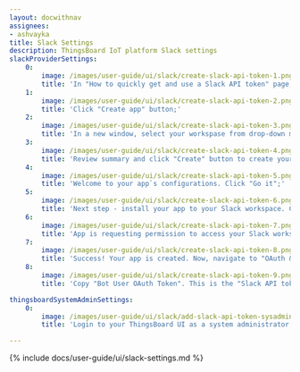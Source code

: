 ```yaml
---
layout: docwithnav
assignees:
- ashvayka
title: Slack Settings
description: ThingsBoard IoT platform Slack settings
slackProviderSettings:
    0:
        image: /images/user-guide/ui/slack/create-slack-api-token-1.png
        title: 'In "How to quickly get and use a Slack API token" page, scroll below and find "Create a pre-configured app";'
    1:
        image: /images/user-guide/ui/slack/create-slack-api-token-2.png
        title: 'Click "Create app" button;'
    2:
        image: /images/user-guide/ui/slack/create-slack-api-token-3.png
        title: 'In a new window, select your workspase from drop-down menu, then click "Next";'
    3:
        image: /images/user-guide/ui/slack/create-slack-api-token-4.png
        title: 'Review summary and click "Create" button to create your app;'
    4:
        image: /images/user-guide/ui/slack/create-slack-api-token-5.png
        title: 'Welcome to your app`s configurations. Click "Go it";'
    5:
        image: /images/user-guide/ui/slack/create-slack-api-token-6.png
        title: 'Next step - install your app to your Slack workspace. Click "Install to Workspace" button;'
    6:
        image: /images/user-guide/ui/slack/create-slack-api-token-7.png
        title: 'App is requesting permission to access your Slack workspace. Click "Allow";'
    7:
        image: /images/user-guide/ui/slack/create-slack-api-token-8.png
        title: 'Success! Your app is created. Now, navigate to "OAuth & Permissions" page;'
    8:
        image: /images/user-guide/ui/slack/create-slack-api-token-9.png
        title: 'Copy "Bot User OAuth Token". This is the "Slack API token" we need.'

thingsboardSystemAdminSettings:
    0:
        image: /images/user-guide/ui/slack/add-slack-api-token-sysadmin-1-ce.png
        title: 'Login to your ThingsBoard UI as a system administrator. Navigate to "Settings" page, "Notification" tab. In "Slack settings" window paste copied Slack API token to "Slack api token" row and click "Save".'

---
```


{% include docs/user-guide/ui/slack-settings.md %}